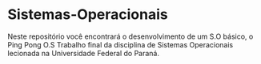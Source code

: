 # Sistemas-Operacionais
Neste repositório você encontrará o desenvolvimento de um S.O básico, o Ping Pong O.S
Trabalho final da disciplina de Sistemas Operacionais lecionada na Universidade Federal do Paraná.
